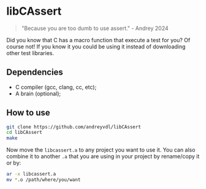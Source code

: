 # libCAssert

> "Because you are too dumb to use assert." - Andrey 2024

Did you know that C has a macro function that execute a test for you? Of course not! If you know it you could be using it instead of downloading other test libraries.

## Dependencies

* C compiler (gcc, clang, cc, etc);
* A brain (optional);

## How to use

```sh
git clone https://github.com/andreyvdl/libCAssert
cd libCAssert
make
```

Now move the `libcassert.a` to any project you want to use it.
You can also combine it to another `.a` that you are using in your project by rename/copy it or by:

```sh
ar -x libcassert.a
mv *.o /path/where/you/want
```
